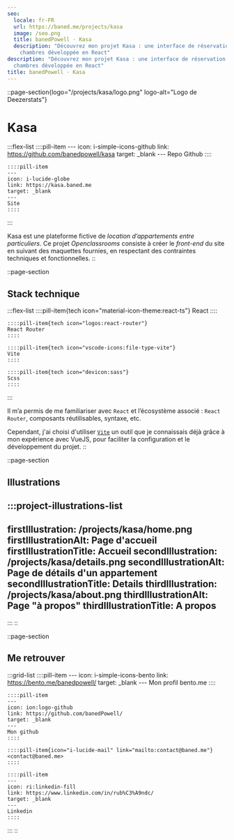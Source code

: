 ```yaml
---
seo:
  locale: fr-FR
  url: https://baned.me/projects/kasa
  image: /seo.png
  title: banedPowell ⋅ Kasa
  description: "Découvrez mon projet Kasa : une interface de réservation de
    chambres développée en React"
description: "Découvrez mon projet Kasa : une interface de réservation de
  chambres développée en React"
title: banedPowell ⋅ Kasa
---
```


::page-section{logo="/projects/kasa/logo.png" logo-alt="Logo de Deezerstats"}
# Kasa

  :::flex-list
    ::::pill-item
    ---
    icon: i-simple-icons-github
    link: https://github.com/banedpowell/kasa
    target: _blank
    ---
    Repo Github
    ::::
  
    ::::pill-item
    ---
    icon: i-lucide-globe
    link: https://kasa.baned.me
    target: _blank
    ---
    Site
    ::::
  :::

Kasa est une plateforme fictive de *location d’appartements entre particuliers*. Ce projet *Openclassrooms* consiste à créer le *front-end* du site en suivant des maquettes fournies, en respectant des contraintes techniques et fonctionnelles.
::

::page-section
## Stack technique

  :::flex-list
    ::::pill-item{tech icon="material-icon-theme:react-ts"}
    React
    ::::
  
    ::::pill-item{tech icon="logos:react-router"}
    React Router
    ::::
  
    ::::pill-item{tech icon="vscode-icons:file-type-vite"}
    Vite
    ::::
  
    ::::pill-item{tech icon="devicon:sass"}
    Scss
    ::::
  :::

Il m’a permis de me familiariser avec `React` et l’écosystème associé : `React Router`, composants réutilisables, syntaxe, etc.

Cependant, j'ai choisi d'utiliser [`Vite`](https://vite.dev/) un outil que je connaissais déjà grâce à mon expérience avec VueJS, pour faciliter la configuration et le développement du projet.
::

::page-section
## Illustrations

  :::project-illustrations-list
  ---
  firstIllustration: /projects/kasa/home.png
  firstIllustrationAlt: Page d'accueil
  firstIllustrationTitle: Accueil
  secondIllustration: /projects/kasa/details.png
  secondIllustrationAlt: Page de détails d'un appartement
  secondIllustrationTitle: Details
  thirdIllustration: /projects/kasa/about.png
  thirdIllustrationAlt: Page "à propos"
  thirdIllustrationTitle: A propos
  ---
  :::
::

::page-section
## Me retrouver

  :::grid-list
    ::::pill-item
    ---
    icon: i-simple-icons-bento
    link: https://bento.me/banedpowell/
    target: _blank
    ---
    Mon profil bento.me
    ::::
  
    ::::pill-item
    ---
    icon: ion:logo-github
    link: https://github.com/banedPowell/
    target: _blank
    ---
    Mon github
    ::::
  
    ::::pill-item{icon="i-lucide-mail" link="mailto:contact@baned.me"}
    <contact@baned.me>
    ::::
  
    ::::pill-item
    ---
    icon: ri:linkedin-fill
    link: https://www.linkedin.com/in/rub%C3%A9ndc/
    target: _blank
    ---
    Linkedin
    ::::
  :::
::
